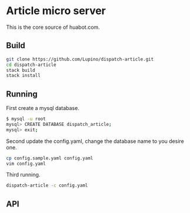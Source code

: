 # Article micro server

This is the core source of huabot.com.

## Build

```bash
git clone https://github.com/Lupino/dispatch-article.git
cd dispatch-article
stack build
stack install
```

## Running

First create a mysql database.

```bash
$ mysql -u root
mysql> CREATE DATABASE dispatch_article;
mysql> exit;
```

Second update the config.yaml, change the database name to you desire one.

```bash
cp config.sample.yaml config.yaml
vim config.yaml
```

Third running.

```bash
dispatch-article -c config.yaml
```

## API
